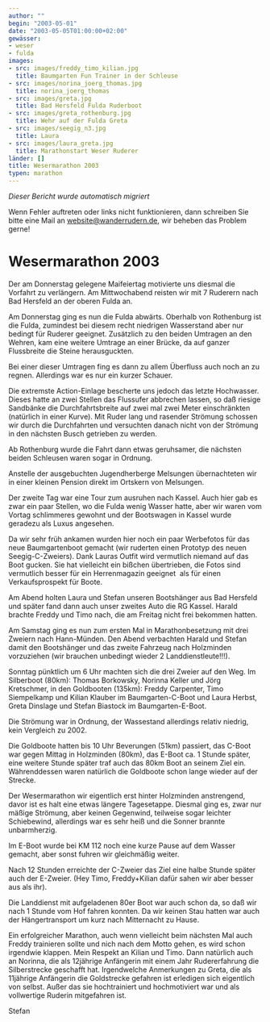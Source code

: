 ```yaml
---
author: ""
begin: "2003-05-01"
date: "2003-05-05T01:00:00+02:00"
gewässer:
- weser
- fulda
images:
- src: images/freddy_timo_kilian.jpg
  title: Baumgarten Fun Trainer in der Schleuse
- src: images/norina_joerg_thomas.jpg
  title: norina_joerg_thomas
- src: images/greta.jpg
  title: Bad Hersfeld Fulda Ruderboot
- src: images/greta_rothenburg.jpg
  title: Wehr auf der Fulda Greta
- src: images/seegig_n3.jpg
  title: Laura
- src: images/laura_greta.jpg
  title: Marathonstart Weser Ruderer
länder: []
title: Wesermarathon 2003
typen: marathon
---
```



*Dieser Bericht wurde automatisch migriert*

Wenn Fehler auftreten oder links nicht funktionieren, dann schreiben Sie bitte eine Mail an website@wanderrudern.de, wir beheben das Problem gerne!



# Wesermarathon 2003


Der am Donnerstag gelegene Maifeiertag motivierte uns diesmal die Vorfahrt zu verlängern. Am Mittwochabend reisten wir mit 7 Ruderern nach Bad Hersfeld an der oberen Fulda an.

Am Donnerstag ging es nun die Fulda abwärts. Oberhalb von Rothenburg ist die Fulda, zumindest bei diesem recht niedrigen Wasserstand aber nur bedingt für Ruderer geeignet. Zusätzlich zu den beiden Umtragen an den Wehren, kam eine weitere Umtrage an einer Brücke, da auf ganzer Flussbreite die Steine herausguckten.

Bei einer dieser Umtragen fing es dann zu allem Überfluss auch noch an zu regnen. Allerdings war es nur ein kurzer Schauer.

Die extremste Action-Einlage bescherte uns jedoch das letzte Hochwasser. Dieses hatte an zwei Stellen das Flussufer abbrechen lassen, so daß riesige Sandbänke die Durchfahrtsbreite auf zwei mal zwei Meter einschränkten (natürlich in einer Kurve). Mit Ruder lang und rasender Strömung schossen wir durch die Durchfahrten und versuchten danach nicht von der Strömung in den nächsten Busch getrieben zu werden.

Ab Rothenburg wurde die Fahrt dann etwas geruhsamer, die nächsten beiden Schleusen waren sogar in Ordnung.

Anstelle der ausgebuchten Jugendherberge Melsungen übernachteten wir in einer kleinen Pension direkt im Ortskern von Melsungen.

Der zweite Tag war eine Tour zum ausruhen nach Kassel. Auch hier gab es zwar ein paar Stellen, wo die Fulda wenig Wasser hatte, aber wir waren vom Vortag schlimmeres gewohnt und der Bootswagen in Kassel wurde geradezu als Luxus angesehen.

Da wir sehr früh ankamen wurden hier noch ein paar Werbefotos für das neue Baumgartenboot gemacht (wir ruderten einen Prototyp des neuen Seegig-C-Zweiers). Dank Lauras Outfit wird vermutlich niemand auf das Boot gucken. Sie hat vielleicht ein bißchen übertrieben, die Fotos sind vermutlich besser für ein Herrenmagazin geeignet  als für einen Verkaufsprospekt für Boote.

Am Abend holten Laura und Stefan unseren Bootshänger aus Bad Hersfeld und später fand dann auch unser zweites Auto die RG Kassel. Harald brachte Freddy und Timo nach, die am Freitag nicht frei bekommen hatten.

Am Samstag ging es nun zum ersten Mal in Marathonbesetzung mit drei Zweiern nach Hann-Münden. Den Abend verbachten Harald und Stefan damit den Bootshänger und das zweite Fahrzeug nach Holzminden vorzuziehen (wir brauchen unbedingt wieder 2 Landdienstleute!!!).

Sonntag pünktlich um 6 Uhr machten sich die drei Zweier auf den Weg. Im Silberboot (80km): Thomas Borkowsky, Norinna Keller und Jörg Kretschmer, in den Goldbooten (135km): Freddy Carpenter, Timo Siempelkamp und Kilian Klauber im Baumgarten-C-Boot und Laura Herbst, Greta Dinslage und Stefan Biastock im Baumgarten-E-Boot.

Die Strömung war in Ordnung, der Wassestand allerdings relativ niedrig, kein Vergleich zu 2002.

Die Goldboote hatten bis 10 Uhr Beverungen (51km) passiert, das C-Boot war gegen Mittag in Holzminden (80km), das E-Boot ca. 1 Stunde später, eine weitere Stunde später traf auch das 80km Boot an seinem Ziel ein. Währenddessen waren natürlich die Goldboote schon lange wieder auf der Strecke.

Der Wesermarathon wir eigentlich erst hinter Holzminden anstrengend, davor ist es halt eine etwas längere Tagesetappe. Diesmal ging es, zwar nur mäßige Strömung, aber keinen Gegenwind, teilweise sogar leichter Schiebewind, allerdings war es sehr heiß und die Sonner brannte unbarmherzig.

Im E-Boot wurde bei KM 112 noch eine kurze Pause auf dem Wasser gemacht, aber sonst fuhren wir gleichmäßig weiter.

Nach 12 Stunden erreichte der C-Zweier das Ziel eine halbe Stunde später auch der E-Zweier. (Hey Timo, Freddy+Kilian dafür sahen wir aber besser aus als ihr).

Die Landdienst mit aufgeladenen 80er Boot war auch schon da, so daß wir nach 1 Stunde vom Hof fahren konnten. Da wir keinen Stau hatten war auch der Hängertransport um kurz nach Mitternacht zu Hause.

Ein erfolgreicher Marathon, auch wenn vielleicht beim nächsten Mal auch Freddy trainieren sollte und nich nach dem Motto gehen, es wird schon irgendwie klappen. Mein Respekt an Kilian und Timo. Dann natürlich auch an Norinna, die als 12jährige Anfängerin mit einem Jahr Rudererfahrung die Silberstrecke geschafft hat. Irgendwelche Anmerkungen zu Greta, die als 11jährige Anfängerin die Goldstrecke gefahren ist erledigen sich eigentlich von selbst. Außer das sie hochtrainiert und hochmotiviert war und als vollwertige Ruderin mitgefahren ist.

Stefan
